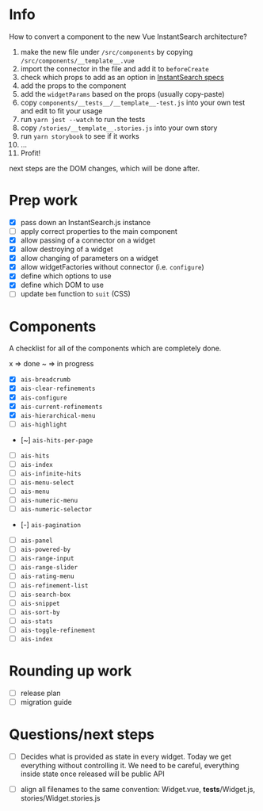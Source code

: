 # Info

How to convert a component to the new Vue InstantSearch architecture?

1.  make the new file under `/src/components` by copying `/src/components/__template__.vue`
2.  import the connector in the file and add it to `beforeCreate`
3.  check which props to add as an option in [InstantSearch specs](https://instantsearch-css.netlify.com)
4.  add the props to the component
5.  add the `widgetParams` based on the props (usually copy-paste)
6.  copy `components/__tests__/__template__-test.js` into your own test and edit to fit your usage
7.  run `yarn jest --watch` to run the tests
8.  copy `/stories/__template__.stories.js` into your own story
9.  run `yarn storybook` to see if it works
10. ...
11. Profit!

next steps are the DOM changes, which will be done after.

# Prep work

* [x] pass down an InstantSearch.js instance
* [ ] apply correct properties to the main component
* [x] allow passing of a connector on a widget
* [x] allow destroying of a widget
* [x] allow changing of parameters on a widget
* [x] allow widgetFactories without connector (i.e. `configure`)
* [x] define which options to use
* [x] define which DOM to use
* [ ] update `bem` function to `suit` (CSS)

# Components

A checklist for all of the components which are completely done.

x => done
~ => in progress

* [x] `ais-breadcrumb`
* [x] `ais-clear-refinements`
* [x] `ais-configure`
* [x] `ais-current-refinements`
* [x] `ais-hierarchical-menu`
* [ ] `ais-highlight`
* [~] `ais-hits-per-page`
* [ ] `ais-hits`
* [ ] `ais-index`
* [ ] `ais-infinite-hits`
* [ ] `ais-menu-select`
* [ ] `ais-menu`
* [ ] `ais-numeric-menu`
* [ ] `ais-numeric-selector`
* [-] `ais-pagination`
* [ ] `ais-panel`
* [ ] `ais-powered-by`
* [ ] `ais-range-input`
* [ ] `ais-range-slider`
* [ ] `ais-rating-menu`
* [ ] `ais-refinement-list`
* [ ] `ais-search-box`
* [ ] `ais-snippet`
* [ ] `ais-sort-by`
* [ ] `ais-stats`
* [ ] `ais-toggle-refinement`
* [ ] `ais-index`

# Rounding up work

* [ ] release plan
* [ ] migration guide

# Questions/next steps

* [ ] Decides what is provided as state in every widget. Today we get everything without controlling it.
We need to be careful, everything inside state once released will be public API
* [ ] align all filenames to the same convention: Widget.vue, __tests__/Widget.js, stories/Widget.stories.js

